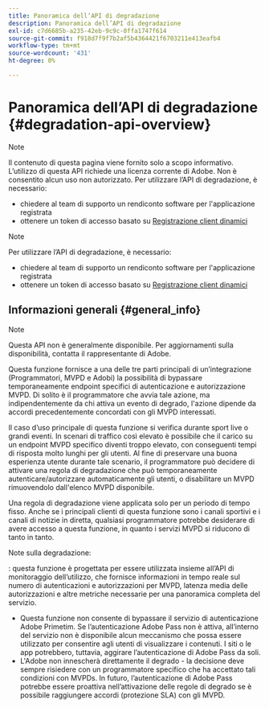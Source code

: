```yaml
---
title: Panoramica dell’API di degradazione
description: Panoramica dell’API di degradazione
exl-id: c7d6685b-a235-42eb-9c9c-0ffa1747f614
source-git-commit: f918d7f9f7b2af5b4364421f6703211e413eafb4
workflow-type: tm+mt
source-wordcount: '431'
ht-degree: 0%

---
```


# Panoramica dell’API di degradazione {#degradation-api-overview}

>[!NOTE]
>
>Il contenuto di questa pagina viene fornito solo a scopo informativo. L’utilizzo di questa API richiede una licenza corrente di Adobe. Non è consentito alcun uso non autorizzato.
>Per utilizzare l’API di degradazione, è necessario:
>- chiedere al team di supporto un rendiconto software per l&#39;applicazione registrata
>- ottenere un token di accesso basato su [Registrazione client dinamici](dynamic-client-registration.md)
> 

>[!NOTE]
>
>Per utilizzare l’API di degradazione, è necessario:
>- chiedere al team di supporto un rendiconto software per l&#39;applicazione registrata
>- ottenere un token di accesso basato su [Registrazione client dinamici](dynamic-client-registration.md)
> 

## Informazioni generali {#general_info}

>[!NOTE]
>
>Questa API non è generalmente disponibile. Per aggiornamenti sulla disponibilità, contatta il rappresentante di Adobe.

Questa funzione fornisce a una delle tre parti principali di un’integrazione (Programmatori, MVPD e Adobi) la possibilità di bypassare temporaneamente endpoint specifici di autenticazione e autorizzazione MVPD. Di solito è il programmatore che avvia tale azione, ma indipendentemente da chi attiva un evento di degrado, l&#39;azione dipende da accordi precedentemente concordati con gli MVPD interessati.

Il caso d’uso principale di questa funzione si verifica durante sport live o grandi eventi. In scenari di traffico così elevato è possibile che il carico su un endpoint MVPD specifico diventi troppo elevato, con conseguenti tempi di risposta molto lunghi per gli utenti. Al fine di preservare una buona esperienza utente durante tale scenario, il programmatore può decidere di attivare una regola di degradazione che può temporaneamente autenticare/autorizzare automaticamente gli utenti, o disabilitare un MVPD rimuovendolo dall&#39;elenco MVPD disponibile.

Una regola di degradazione viene applicata solo per un periodo di tempo fisso. Anche se i principali clienti di questa funzione sono i canali sportivi e i canali di notizie in diretta, qualsiasi programmatore potrebbe desiderare di avere accesso a questa funzione, in quanto i servizi MVPD si riducono di tanto in tanto.

Note sulla degradazione:

: questa funzione è progettata per essere utilizzata insieme all’API di monitoraggio dell’utilizzo, che fornisce informazioni in tempo reale sul numero di autenticazioni e autorizzazioni per MVPD, latenza media delle autorizzazioni e altre metriche necessarie per una panoramica completa del servizio.
- Questa funzione non consente di bypassare il servizio di autenticazione Adobe Primetim. Se l’autenticazione Adobe Pass non è attiva, all’interno del servizio non è disponibile alcun meccanismo che possa essere utilizzato per consentire agli utenti di visualizzare i contenuti. I siti o le app potrebbero, tuttavia, aggirare l’autenticazione di Adobe Pass da soli.
- L&#39;Adobe non innescherà direttamente il degrado - la decisione deve sempre risiedere con un programmatore specifico che ha accettato tali condizioni con MVPDs. In futuro, l’autenticazione di Adobe Pass potrebbe essere proattiva nell’attivazione delle regole di degrado se è possibile raggiungere accordi (protezione SLA) con gli MVPD.

<!--
## Related Information {#related}

- [ESM API](/help/authentication/entitlement-service-monitoring-api.md)
- [Server-side Metrics](/help/authentication/understanding-serverside-metrics.md)
-->
